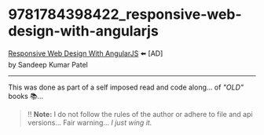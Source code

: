 # 9781784398422_responsive-web-design-with-angularjs

[Responsive Web Design With AngularJS](https://amzn.to/3spMHwc) :arrow_left: [AD]  
by Sandeep Kumar Patel

___

This was done as part of a self imposed read and code along... of _&quot;OLD&quot;_ books :books:...

> :bangbang: **Note:**
> I do not follow the rules of the author or adhere to file and api versions...
> Fair warning... _I just wing it._
